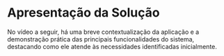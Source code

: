 # Apresentação da Solução

 No vídeo a seguir,  há uma breve contextualização da aplicação e a demonstração prática das principais funcionalidades do sistema, destacando como ele atende às necessidades identificadas inicialmente.
